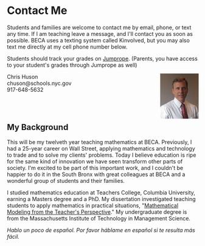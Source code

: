 # Contact Me

Students and families are welcome to contact me by email, phone, or text any time. If I am teaching leave a message, and I'll contact you as soon as possible. BECA uses a texting system called Kinvolved, but you may also text me directly at my cell phone number below.

Students should track your grades on [Jumprope](https://jumpro.pe). (Parents, you have access to your student's grades through Jumprope as well)

<div style="width: 100%; height: 100px;">
    <div style="width: 50%; float: left;"> 
        Chris Huson  <br> chuson@schools.nyc.gov   <br> 917-648-5632
    </div>
    <div style="margin-left: 80%; height: 150px; "> 
        <img src="./images/Chris_Huson.jpg">
    </div>
</div>

## My Background

This will be my twelveth year teaching mathematics at BECA. Previously, I had a 25-year career on Wall Street, applying mathematics and technology to trade and to solve my clients' problems. Today I believe education is ripe for the same kind of innovation we have seen transform other parts of society. I'm excited to be part of this important work, and I couldn't be happier to do it in the South Bronx with great colleagues at BECA and a wonderful group of students and their families.

I studied mathematics education at Teachers College, Columbia University, earning a Masters degree and a PhD. My dissertation investigated teaching students to apply mathematics in practical situations, "[Mathematical Modeling from the Teacher's Perspective](https://academiccommons.columbia.edu/doi/10.7916/D82N529Z)." My undergraduate degree is from the Massachusetts Institute of Technology in Management Science.

*Hablo un poco de español. Por favor háblame en español si te resulta más fácil.*
